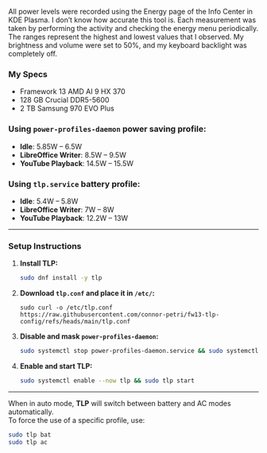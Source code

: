 All power levels were recorded using the Energy page of the Info Center in KDE Plasma. I don’t know how accurate this tool is. Each measurement was taken by performing the activity and checking the energy menu periodically. The ranges represent the highest and lowest values that I observed. My brightness and volume were set to 50%, and my keyboard backlight was completely off.

### My Specs
- Framework 13 AMD AI 9 HX 370
- 128 GB Crucial DDR5-5600
- 2 TB Samsung 970 EVO Plus

### Using `power-profiles-daemon` power saving profile:
- **Idle**: 5.85W – 6.5W
- **LibreOffice Writer**: 8.5W – 9.5W
- **YouTube Playback**: 14.5W – 15.5W

### Using `tlp.service` battery profile:
- **Idle**: 5.4W – 5.8W
- **LibreOffice Writer**: 7W – 8W
- **YouTube Playback**: 12.2W – 13W

---

### Setup Instructions

1. **Install TLP:**
    ```bash
    sudo dnf install -y tlp
    ```

2. **Download `tlp.conf` and place it in `/etc/`:**
    ```
    sudo curl -o /etc/tlp.conf https://raw.githubusercontent.com/connor-petri/fw13-tlp-config/refs/heads/main/tlp.conf
    ```
    
3. **Disable and mask `power-profiles-daemon`:**
    ```bash
    sudo systemctl stop power-profiles-daemon.service && sudo systemctl mask power-profiles-daemon.service
    ```

4. **Enable and start TLP:**
    ```bash
    sudo systemctl enable --now tlp && sudo tlp start
    ```

---

When in auto mode, **TLP** will switch between battery and AC modes automatically.  
To force the use of a specific profile, use:

```bash
sudo tlp bat
sudo tlp ac
```
